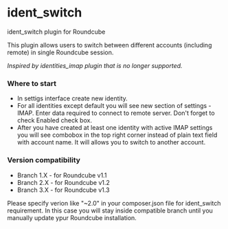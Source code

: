 # ident_switch
ident_switch plugin for Roundcube

This plugin allows users to switch between different accounts (including remote) in single Roundcube session.

*Inspired by identities_imap plugin that is no longer supported.*

### Where to start ###
* In settigs interface create new identity.
* For all identities except default you will see new section of settings - IMAP. Enter data required to connect to  remote server. Don't forget to check Enabled check box.
* After you have created at least one identity with active IMAP settings you will see combobox in the top right corner instead of plain text field with account name. It will allows you to switch to another account.

### Version compatibility ###
* Branch 1.X - for Roundcube v1.1
* Branch 2.X - for Roundcube v1.2
* Branch 3.X - for Roundcube v1.3

Please specify verion like "~2.0" in your composer.json file for ident_switch requirement. In this case you will stay inside compatible branch until you manually update ypur Roundcube installation.
